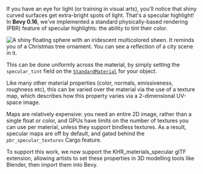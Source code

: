 <!-- Add support for specular tints and maps per the `KHR_materials_specular` glTF extension. -->
<!-- https://github.com/bevyengine/bevy/pull/14069 -->

If you have an eye for light (or training in visual arts), you'll notice that shiny curved surfaces get extra-bright spots of light.
That's a specular highlight!
In **Bevy 0.16**, we've implemented a standard physically-based rendering (PBR) feature of specular highlights: the ability to tint their color.

![A shiny floating sphere with an iridescent multicolored sheen. It reminds you of a Christmas tree ornament. You can see a reflection of a city scene in it.](specular-tint-sphere.jpg)

This can be done uniformly across the material, by simply setting the `specular_tint` field on the [`StandardMaterial`] for your object.

Like many other material properties (color, normals, emissiveness, roughness etc), this can be varied over the material via the use of a texture map,
which describes how this property varies via a 2-dimensional UV-space image.

Maps are relatively expensive: you need an entire 2D image, rather than a single float or color, and GPUs have limits on the number of textures you can use per material, unless they support bindless textures.
As a result, specular maps are off by default, and gated behind the `pbr_specular_textures` Cargo feature.

To support this work, we now support the KHR_materials_specular glTF extension, allowing artists to set these properties in 3D modelling tools like Blender, then import them into Bevy.

[`StandardMaterial`]: https://docs.rs/bevy/0.16/bevy/pbr/struct.StandardMaterial.html
